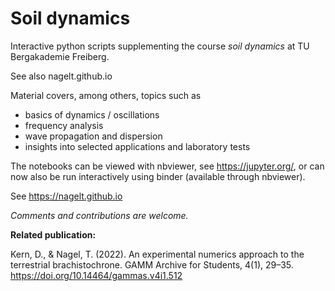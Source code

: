 # Soil dynamics

Interactive python scripts supplementing the course _soil dynamics_ at TU Bergakademie Freiberg.

See also nagelt.github.io

Material covers, among others, topics such as

- basics of dynamics / oscillations
- frequency analysis
- wave propagation and dispersion
- insights into selected applications and laboratory tests

The notebooks can be viewed with nbviewer, see https://jupyter.org/, or can now also be run interactively using binder (available through nbviewer).

See https://nagelt.github.io

*Comments and contributions are welcome.*

**Related publication:**

Kern, D., & Nagel, T. (2022). An experimental numerics approach to the terrestrial brachistochrone. GAMM Archive for Students, 4(1), 29–35. https://doi.org/10.14464/gammas.v4i1.512
